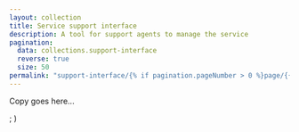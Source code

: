 ```yaml
---
layout: collection
title: Service support interface
description: A tool for support agents to manage the service
pagination:
  data: collections.support-interface
  reverse: true
  size: 50
permalink: "support-interface/{% if pagination.pageNumber > 0 %}page/{{ pagination.pageNumber + 1 }}{% endif %}/"
---
```

Copy goes here... 

; )